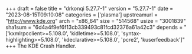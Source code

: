 +++
draft = false
title = "drkonqi 5.27.7-1"
version = "5.27.7-1"
date = "2023-08-15T09:10:08"
categories = ['plasma']
upstreamurl = "http://www.kde.org"
arch = "x86_64"
size = "514568"
usize = "3001839"
sha1sum = "6d4a4f9ef6f13cb339493c81fcd32376a61a42c3"
depends = "['kxmlrpcclient>=5.108.0', 'kidletime>=5.108.0', 'syntax-highlighting>=5.108.0', 'kdeclarative>=5.108.0', 'pcre2', 'kuserfeedback']"
+++
The KDE Crash Handler.
